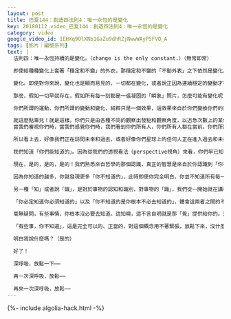 ```yaml
---
layout: post
title: 巴夏144：創造四法則4：唯一永恆的是變化
key: 20180112_video_巴夏144：創造四法則4：唯一永恆的是變化
category: video
google_video_id: 1EHXq9OlXNb1GaZu9dhRZjNwwWAyP5FVQ_A
tags: [影片｜編號系列]
text: |
  法則四：唯一永恆持續的是變化。（change is the only constant.）（無常即常）

  即使給種種變化上套著「穩定和不變」的外衣，那穩定和不變的「不動外表」之下依然是變化。這持續的，始終穩定如一的「變化」，產生出那頭三個法則，在變化中那三個法則始終如一，永不改變。故而，這是一個完全的完整的週而復始的循環變化。

  變化。即使對你來說，變化也是顯而易見的，一切都在變化，或者說正因為連續穩定的變動才有這個看似穩定不變的「我」。現在，假如你理解了[存在]的本性，那麼你就能理解那變化事實上是什麼。體驗來自變化，而那對變化的體驗並不完全是借由你的透視看法所認為的那樣。如果一切都在當前，那就意味著你知道所有一切都是同時同步並存的，所有一切都同時並存。當我稱所有一切，我不只是指向所有現實情形。我指的是，所有你理解為「某一不同時刻的那一切」已在當前，並且和你當前正體驗著的一切並存同在。

  那麼，假如一切早就存在，假如所有每一刻都是一張凝固的「瞬象」照片，怎麼可能有變化呢？沒有時間和空間的概念意想，你又如何在你的意識活動裡體驗到變化呢？多簡單！再者，這是不斷變換的次數上的問題，這是不斷變換的透視看法（觀看出發點，透視比例，透視角度，眼界範圍）（perspective）上的問題。

  你們所謂的運動，你們所謂的變動和變化，純粹只是一個效果，這效果來自於你們變換你們的透視看法並且以一個不同的觀看出發點去觀看同一時刻當前。（註：既非風動,亦非幡動,仁者心動！——六祖慧能）

  就這麼點事兒！就是這樣。你們只是由各種不同的觀察出發點和觀察角度，以迅急次數上的某個程度，按照你們的說法，以不同的速度正在觀看著同一「當前」。從你們的透視看法來說，這似乎就是你們所謂的透過時間和空間的運動變化，但從我們的透視看法，我們不這麼觀看，除非我們需要這麼去觀看。從我們的透視看法來看，一切早已在那兒，一切已在當前。
  當我們審視你們時，當我們感覺你們時，我們看到你們所有人，你們所有人都在當前。你們所謂的，你們過去的自我、你們現在的自我、你們未來的自我，所有這些都以一張快照，好像一張個全息矩陣一樣被呈現給我們，伸展開來就好像一摞紙牌一樣。同時，也像一卷電影膠片上的許許多多的幀畫面。對我們來說，這全部的所有「幀畫面」同時都在那兒，都在「當前」。

  所以看上去，好像我們正在訪問未來和過去，或者好像你們星球上的任何人正在進入過去和未來。但其實不是這樣的，其實我們是正在訪問「當前」的各種不同的樣式。因為這是顯而易見的。當你舉著一卷電影膠片審視這全部所有的幀畫面時：哦！我可以看到那一幀畫面。哦！我可以看到這一幀畫面。因為它們全在「當前」。一卷電影膠皮裡的所有畫面，同時都在當前。這是同樣的概念。這也就是為什麼，我們知道「你們所能夠知道的」，因為你們在「當前」，因為你們所能知道的都在「當前」。（Because it exists now.）

  我們知道「你們能知道的」。因為從我們的透視看法（perspective視角）來看，你們早已知道這些。僅僅只是在這一幀畫面裡，你還不知道「你知道這些」。但是我們知道。我們今天正在做的就是企圖去幫助你們看到那一幀畫面，在那一幀畫面裡，你全然知道「你知道這些」。

  現在，是的，是的，是的！我們熟悉來自哲學的那個認識，真正的智慧是來自於你認識到「你有很多不知道的」時候。我明白這意思。但它和我們此處正談及的略有不同。

  因為你知道的越多，你就發現更多「你不知道的」，此時即便你完全明白，你並不知道所有每一事物，但是你依然允許你自己「即刻知悉」某些事物，你能立刻「看」到某些特別的事物，即使於此同時，你完全「知悉」你並不知道一切。這是一個「知」（knowing），我們正在談及的，正是這種「知」。恰在這一刻這一點上的這個「即刻知情」，這當前的、直覺的「知」，它知曉你是誰，你是什麼，以及你如何可以更歡喜，怎麼去做你寧願做的。這就是那「知」、那「覺」（knowingness），這就是我們正在談的。

  另一種「知」或者說「識」，是對於事物的認知和識別，對事物的「識」，我們從一開始就在講著。正如有時人們曾問過我們的那樣，巴夏，有什麼是你不知道的嗎？我的回答是：我也不知道。因為在這個問題上，我不在提問者的那個存在狀態上。當然了，有些事物我們不知道，但那不重要，那不是問題，因為在任何給定的時刻，我就知道「我必須知道的」。並且，我們確信地知道，在那一當前，我們必須知道的，我們就會知道。那一刻，不管我們「不知道」的是什麼，我們清楚地知道「我們不必知道」。這就是我們正在講的那種「知」。

  「你必定知道你必須知道的」以及「你不知道的是你根本不必去知道的」，體會這兩者之間的不同。而不是因為急迫地想知道「你不知道的某些東西」而徒生煩惱。這就是你所產生的虛幻錯覺狀態和那「覺」、那知曉狀態的不同。在這個虛幻錯覺狀態裡，你可以營造焦慮急迫和煩惱的體驗，煩惱於你不知道「你想知道的」。而源自那覺，那知曉狀態，你明白「你不知道的，根本沒必要知道」。

  毫無疑問，有些事情，你根本沒必要去知道。這知曉，這不言自明就是那「覺」提供給你的。這正是「知曉狀態」的弔詭（paradox 矛盾）之處。但是當你做點什麼，做它們的那一刻，你必需知道它們，而你會在那一刻知道你必須知道的，不早也不晚。這就是「覺」——那知曉狀態。

  「有些事，你不知道」，這是完全可以的、正當的，對這個概念用不著緊張，放鬆下來，沒什麼。並且，當你明白，你根本沒必要去知道它們，你隨後就明白，你必需知道的你一定能知道，肯定知道。因為這瞭解，你會進一步知道，如果你必需知道某些別的事情，在你必須知道它時，你就一定會知道。

  明白我說什麼嗎？（是的）

  好了！

  深呼吸，放鬆一下⋯⋯

  再一次深呼吸，放鬆⋯⋯

  再來一次深呼吸，放鬆⋯⋯
---
```


{%- include algolia-hack.html -%}
